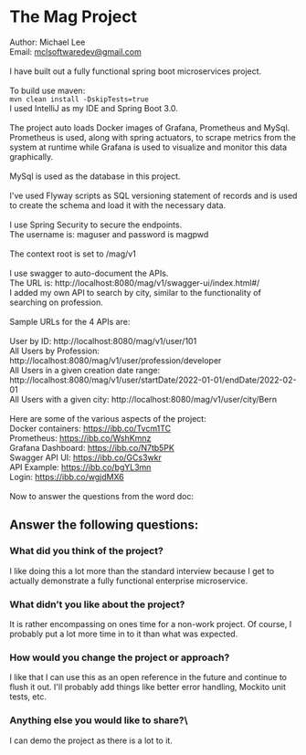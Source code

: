 # The Mag Project

Author: Michael Lee\
Email: mclsoftwaredev@gmail.com\
\
I have built out a fully functional spring boot microservices project.\
\
To build use maven:\
`mvn clean install -DskipTests=true`
\
I used IntelliJ as my IDE and Spring Boot 3.0.\
\
The project auto loads Docker images of Grafana, Prometheus and MySql.\
Prometheus is used, along with spring actuators, to scrape metrics from the system at runtime while Grafana is used to visualize and monitor this data graphically.\
\
MySql is used as the database in this project.\
\
I've used Flyway scripts as SQL versioning statement of records and is used to create the schema and load it with the necessary data.\
\
I use Spring Security to secure the endpoints.\
The username is: maguser and password is magpwd\
\
The context root is set to /mag/v1\
\
I use swagger to auto-document the APIs.\
The URL is: http://localhost:8080/mag/v1/swagger-ui/index.html#/
\
I added my own API to search by city, similar to the functionality of searching on profession.\
\
Sample URLs for the 4 APIs are:\
\
User by ID: http://localhost:8080/mag/v1/user/101
\
All Users by Profession: http://localhost:8080/mag/v1/user/profession/developer
\
All Users in a given creation date range:  http://localhost:8080/mag/v1/user/startDate/2022-01-01/endDate/2022-02-01
\
All Users with a given city: http://localhost:8080/mag/v1/user/city/Bern
\
\
Here are some of the various aspects of the project:\
Docker containers: https://ibb.co/Tvcm1TC
\
Prometheus: https://ibb.co/WshKmnz
\
Grafana Dashboard: https://ibb.co/N7tb5PK
\
Swagger API UI: https://ibb.co/GCs3wkr
\
API Example: https://ibb.co/bgYL3mn
\
Login: https://ibb.co/wgjdMX6
\
\
Now to answer the questions from the word doc:

## Answer the following questions:

### What did you think of the project?
  I like doing this a lot more than the standard interview because I get to actually demonstrate a fully functional enterprise microservice.

### What didn’t you like about the project?
  It is rather encompassing on ones time for a non-work project. Of course, I probably put a lot more time in to it than what was expected.

### How would you change the project or approach?
  I like that I can use this as an open reference in the future and continue to flush it out. I'll probably add things like better error handling, Mockito unit tests, etc.

### Anything else you would like to share?\
  I can demo the project as there is a lot to it.
